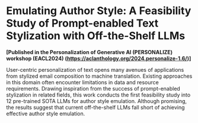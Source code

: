 # Emulating Author Style: A Feasibility Study of Prompt-enabled Text Stylization with Off-the-Shelf LLMs
**[Published in the Personalization of Generative AI (PERSONALIZE) workshop (EACL2024) (https://aclanthology.org/2024.personalize-1.6/)]**

User-centric personalization of text opens many avenues of applications from stylized email composition to machine translation. Existing approaches in this domain often encounter limitations in data and resource requirements. Drawing inspiration from the success of prompt-enabled stylization in related fields, this work conducts the first feasibility study into 12 pre-trained SOTA LLMs for author style emulation. Although promising, the results suggest that current off-the-shelf LLMs fall short of achieving effective author style emulation. 
